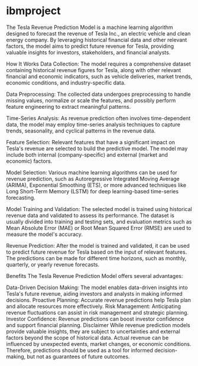 # ibmproject

The Tesla Revenue Prediction Model is a machine learning algorithm designed to forecast the revenue of Tesla Inc., an electric vehicle and clean energy company. By leveraging historical financial data and other relevant factors, the model aims to predict future revenue for Tesla, providing valuable insights for investors, stakeholders, and financial analysts.

How It Works
Data Collection: The model requires a comprehensive dataset containing historical revenue figures for Tesla, along with other relevant financial and economic indicators, such as vehicle deliveries, market trends, economic conditions, and industry-specific data.

Data Preprocessing: The collected data undergoes preprocessing to handle missing values, normalize or scale the features, and possibly perform feature engineering to extract meaningful patterns.

Time-Series Analysis: As revenue prediction often involves time-dependent data, the model may employ time-series analysis techniques to capture trends, seasonality, and cyclical patterns in the revenue data.

Feature Selection: Relevant features that have a significant impact on Tesla's revenue are selected to build the predictive model. The model may include both internal (company-specific) and external (market and economic) factors.

Model Selection: Various machine learning algorithms can be used for revenue prediction, such as Autoregressive Integrated Moving Average (ARIMA), Exponential Smoothing (ETS), or more advanced techniques like Long Short-Term Memory (LSTM) for deep learning-based time-series forecasting.

Model Training and Validation: The selected model is trained using historical revenue data and validated to assess its performance. The dataset is usually divided into training and testing sets, and evaluation metrics such as Mean Absolute Error (MAE) or Root Mean Squared Error (RMSE) are used to measure the model's accuracy.

Revenue Prediction: After the model is trained and validated, it can be used to predict future revenue for Tesla based on the input of relevant features. The predictions can be made for different time horizons, such as monthly, quarterly, or yearly revenue forecasts.

Benefits
The Tesla Revenue Prediction Model offers several advantages:

Data-Driven Decision Making: The model enables data-driven insights into Tesla's future revenue, aiding investors and analysts in making informed decisions.
Proactive Planning: Accurate revenue predictions help Tesla plan and allocate resources more effectively.
Risk Management: Anticipating revenue fluctuations can assist in risk management and strategic planning.
Investor Confidence: Revenue predictions can boost investor confidence and support financial planning.
Disclaimer
While revenue prediction models provide valuable insights, they are subject to uncertainties and external factors beyond the scope of historical data. Actual revenue can be influenced by unexpected events, market changes, or economic conditions. Therefore, predictions should be used as a tool for informed decision-making, but not as guarantees of future outcomes.
